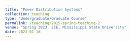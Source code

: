 ```yaml
---
title: "Power Distribution Systems"
collection: teaching
type: "Undergraduate/Graduate Course"
permalink: /teaching/2015-spring-teaching-2
venue: "Spring 2023, ECE, Mississippi State University"
date: 2023-01-16
---
```

